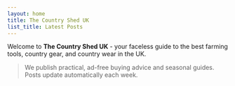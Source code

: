 ```yaml
---
layout: home
title: The Country Shed UK
list_title: Latest Posts
---
```


Welcome to **The Country Shed UK** - your faceless guide to the best farming tools, country gear, and country wear in the UK.

> We publish practical, ad-free buying advice and seasonal guides. Posts update automatically each week.